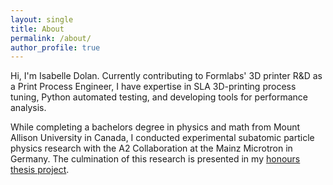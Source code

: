 ```yaml
---
layout: single
title: About
permalink: /about/
author_profile: true
---
```


Hi, I'm Isabelle Dolan. Currently contributing to Formlabs' 3D printer R&D as a Print Process Engineer, I have expertise in SLA 3D-printing process tuning, Python automated testing, and developing tools for performance analysis.

While completing a bachelors degree in physics and math from Mount Allison University in Canada, I conducted experimental subatomic particle physics research with the A2 Collaboration at the Mainz Microtron in Germany. The culmination of this research is presented in my [honours thesis project](/projects/thesis/).



